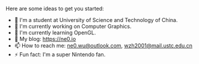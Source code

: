 <!--
**ne0-wu/ne0-wu** is a ✨ _special_ ✨ repository because its `README.md` (this file) appears on your GitHub profile.
-->

Here are some ideas to get you started:

- 📖 I'm a student at University of Science and Technology of China.
- 🔭 I'm currently working on Computer Graphics.
- 🌱 I'm currently learning OpenGL.
- 📖 My blog: https://ne0.io
- 📫 How to reach me: ne0.wu@outlook.com, wzh2001@mail.ustc.edu.cn
- ⚡ Fun fact: I'm a super Nintendo fan.
